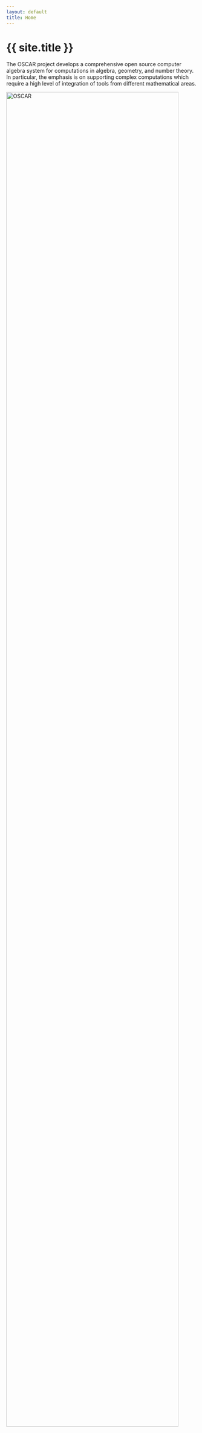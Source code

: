 ```yaml
---
layout: default
title: Home
---
```


# {{ site.title }}

The OSCAR project develops a comprehensive open source computer algebra
system for computations in algebra, geometry, and number theory. In particular,
the emphasis is on supporting complex computations which require a high level
of integration of tools from different mathematical areas. 

 <img src="{{ site.baseurl }}public/oscar_main.svg" alt="OSCAR" width="95%" align="center">

The project builds on and extends the four cornerstone systems

  * [GAP](https://www.gap-system.org/) - computational discrete algebra
  * [Singular](https://www.singular.uni-kl.de/) - commutative and non-commutative algebra, algebraic geometry
  * [Polymake](https://polymake.org/doku.php) - polyhedral geometry
  * Antic ([Hecke](https://github.com/thofma/Hecke.jl/), [Nemo](http://nemocas.org)) - number theory

as well as further libraries and packages. Its development, which is still at a very early stage, is supported
by the Deutsche Forschungsgemeinschaft DFG within the [Collaborative Research Center TRR 195](https://www.computeralgebra.de/sfb/).

See the [About]({{site.baseurl }}about) page for more information.

## Getting started

For examples, see the [Examples page]({{site.baseurl }}example), where pre-rendered notebooks showcase
selected things the software developed in the OSCAR project can already do.

To try OSCAR live from your browser, click on the [binder](https://mybinder.org) links on the Examples page.
At present, these will take a few minutes to load, as we 
currently still build some dependencies from source behind the scenes.

If you wish to contribute to the OSCAR development, see the [Installation page]({{site.baseurl }}install) for
instructions on how to build everything on a growing number of supported platforms.

Note that OSCAR has not reached a first public release yet, and its parts should be treated as
a technology preview. See the [News page]({{site.baseurl }}news) for announcements about OSCAR development.

## Stay informed

If you want to get notifications about news, new blog posts, or new examples, you can subscribe to
the [OSCAR blog atom feed]({{ site.baseurl }}feed-blog.xml), the [OSCAR news atom feed]({{ site.baseurl }}feed-news.xml),
or the [OSCAR examples atom feed]({{ site.baseurl }}feed-examples.xml).